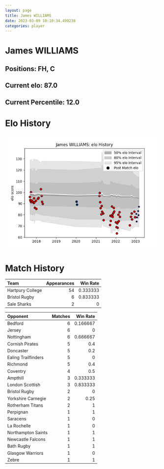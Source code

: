 ```yaml
---  
layout: page  
title: James WILLIAMS  
date: 2023-03-09 10:10:34.499238  
categories: player  
---
```

# James WILLIAMS

## Positions: FH, C

## Current elo: 87.0

## Current Percentile: 12.0

# Elo History


![elo history](history_JamesWILLIAMS.png)
# Match History


| Team             |   Appearances |   Win Rate |
|:-----------------|--------------:|-----------:|
| Hartpury College |            54 |   0.333333 |
| Bristol Rugby    |             6 |   0.833333 |
| Sale Sharks      |             2 |   0        |

| Opponent            |   Matches |   Win Rate |
|:--------------------|----------:|-----------:|
| Bedford             |         6 |   0.166667 |
| Jersey              |         6 |   0        |
| Nottingham          |         6 |   0.666667 |
| Cornish Pirates     |         5 |   0.4      |
| Doncaster           |         5 |   0.2      |
| Ealing Trailfinders |         5 |   0        |
| Richmond            |         5 |   0.4      |
| Coventry            |         4 |   0.5      |
| Ampthill            |         3 |   0.333333 |
| London Scottish     |         3 |   0.833333 |
| Bristol Rugby       |         2 |   0        |
| Yorkshire Carnegie  |         2 |   0.25     |
| Rotherham Titans    |         2 |   1        |
| Perpignan           |         1 |   1        |
| Saracens            |         1 |   0        |
| La Rochelle         |         1 |   0        |
| Northampton Saints  |         1 |   1        |
| Newcastle Falcons   |         1 |   1        |
| Bath Rugby          |         1 |   1        |
| Glasgow Warriors    |         1 |   0        |
| Zebre               |         1 |   1        |
